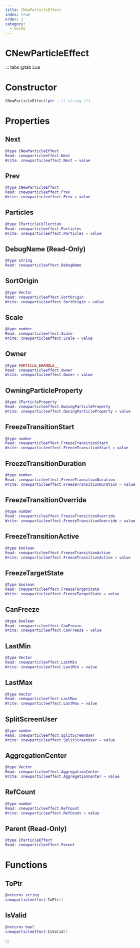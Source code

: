 ```yaml
---
title: CNewParticleEffect
index: true
order: 2
category:
  - Guide
---
```


# CNewParticleEffect

::: tabs
@tab Lua
# Constructor
```lua
CNewParticleEffect(ptr --[[ string ]])
```
# Properties
## Next 
```lua
@type CNewParticleEffect
Read: cnewparticleeffect.Next
Write: cnewparticleeffect.Next = value
```
## Prev 
```lua
@type CNewParticleEffect
Read: cnewparticleeffect.Prev
Write: cnewparticleeffect.Prev = value
```
## Particles 
```lua
@type IParticleCollection
Read: cnewparticleeffect.Particles
Write: cnewparticleeffect.Particles = value
```
## DebugName (Read-Only)
```lua
@type string
Read: cnewparticleeffect.DebugName
```
## SortOrigin 
```lua
@type Vector
Read: cnewparticleeffect.SortOrigin
Write: cnewparticleeffect.SortOrigin = value
```
## Scale 
```lua
@type number
Read: cnewparticleeffect.Scale
Write: cnewparticleeffect.Scale = value
```
## Owner 
```lua
@type PARTICLE_EHANDLE__
Read: cnewparticleeffect.Owner
Write: cnewparticleeffect.Owner = value
```
## OwningParticleProperty 
```lua
@type CParticleProperty
Read: cnewparticleeffect.OwningParticleProperty
Write: cnewparticleeffect.OwningParticleProperty = value
```
## FreezeTransitionStart 
```lua
@type number
Read: cnewparticleeffect.FreezeTransitionStart
Write: cnewparticleeffect.FreezeTransitionStart = value
```
## FreezeTransitionDuration 
```lua
@type number
Read: cnewparticleeffect.FreezeTransitionDuration
Write: cnewparticleeffect.FreezeTransitionDuration = value
```
## FreezeTransitionOverride 
```lua
@type number
Read: cnewparticleeffect.FreezeTransitionOverride
Write: cnewparticleeffect.FreezeTransitionOverride = value
```
## FreezeTransitionActive 
```lua
@type boolean
Read: cnewparticleeffect.FreezeTransitionActive
Write: cnewparticleeffect.FreezeTransitionActive = value
```
## FreezeTargetState 
```lua
@type boolean
Read: cnewparticleeffect.FreezeTargetState
Write: cnewparticleeffect.FreezeTargetState = value
```
## CanFreeze 
```lua
@type boolean
Read: cnewparticleeffect.CanFreeze
Write: cnewparticleeffect.CanFreeze = value
```
## LastMin 
```lua
@type Vector
Read: cnewparticleeffect.LastMin
Write: cnewparticleeffect.LastMin = value
```
## LastMax 
```lua
@type Vector
Read: cnewparticleeffect.LastMax
Write: cnewparticleeffect.LastMax = value
```
## SplitScreenUser 
```lua
@type number
Read: cnewparticleeffect.SplitScreenUser
Write: cnewparticleeffect.SplitScreenUser = value
```
## AggregationCenter 
```lua
@type Vector
Read: cnewparticleeffect.AggregationCenter
Write: cnewparticleeffect.AggregationCenter = value
```
## RefCount 
```lua
@type number
Read: cnewparticleeffect.RefCount
Write: cnewparticleeffect.RefCount = value
```
## Parent (Read-Only)
```lua
@type IParticleEffect
Read: cnewparticleeffect.Parent
```
# Functions
## ToPtr
```lua
@returns string
cnewparticleeffect:ToPtr()
```
## IsValid
```lua
@returns bool
cnewparticleeffect:IsValid()
```

:::